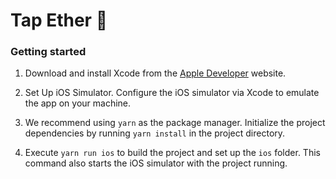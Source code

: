 # Tap Ether 📱

### Getting started

1. Download and install Xcode from the [Apple Developer](https://developer.apple.com/xcode/) website.

2. Set Up iOS Simulator. Configure the iOS simulator via Xcode to emulate the app on your machine.

3. We recommend using `yarn` as the package manager. Initialize the project dependencies by running `yarn install` in the project directory.

4. Execute `yarn run ios` to build the project and set up the `ios` folder. This command also starts the iOS simulator with the project running.
